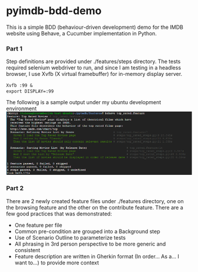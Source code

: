 # pyimdb-bdd-demo

This is a simple BDD (behaviour-driven development) demo for the IMDB website using Behave, a Cucumber implementation in Python.

### Part 1
Step definitions are provided under ./features/steps directory. The tests required selenium webdriver to run, and since I am testing in a headless browser, I use Xvfb (X virtual framebuffer) for in-memory display server.

    Xvfb :99 & 
    export DISPLAY=:99

The following is a sample output under my ubuntu development environment
![Alt text](/Capture2.PNG?raw=true "Sample Test Run")


### Part 2
There are 2 newly created feature files under ./features directory, one on the browsing feature and the other on the contribute feature. There are a few good practices that was demonstrated:

- One feature per file
- Common pre-condition are grouped into a Background step
- Use of Scenario Outline to parameterize tests
- All phrasing in 3rd person perspective to be more generic and consistent
- Feature description are written in Gherkin format (In order... As a... I want to...) to provide more context
